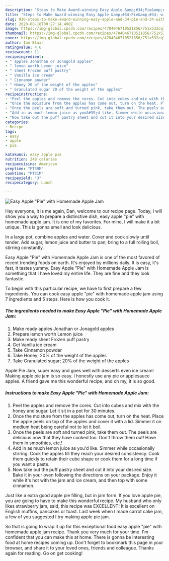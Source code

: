```yaml
---
description: "Steps to Make Award-winning Easy Apple &amp;#34;Pie&amp;#34; with Homemade Apple Jam"
title: "Steps to Make Award-winning Easy Apple &amp;#34;Pie&amp;#34; with Homemade Apple Jam"
slug: 916-steps-to-make-award-winning-easy-apple-and-34-pie-and-34-with-homemade-apple-jam
date: 2020-08-18T00:27:14.498Z
image: https://img-global.cpcdn.com/recipes/4704046710521856/751x532cq70/easy-apple-pie-with-homemade-apple-jam-recipe-main-photo.jpg
thumbnail: https://img-global.cpcdn.com/recipes/4704046710521856/751x532cq70/easy-apple-pie-with-homemade-apple-jam-recipe-main-photo.jpg
cover: https://img-global.cpcdn.com/recipes/4704046710521856/751x532cq70/easy-apple-pie-with-homemade-apple-jam-recipe-main-photo.jpg
author: Ian Blair
ratingvalue: 4.6
reviewcount: 11
recipeingredient:
- " apples Jonathan or Jonagold apples"
- " lemon worth Lemon juice"
- " sheet Frozen puff pastry"
- " Vanilla ice cream"
- " Cinnamon powder"
- " Honey 20 of the weight of the apples"
- " Granulated sugar 20 of the weight of the apples"
recipeinstructions:
- "Peel the apples and remove the cores. Cut into cubes and mix with the honey and sugar. Let it sit in a pot for 30 minutes."
- "Once the moisture from the apples has come out, turn on the heat. Place the apple peels on top of the apples and cover it with a lid. Simmer it on medium heat being careful not to let it boil."
- "Once the peels are soft and turned pink, take them out. The peels are delicious now that they have cooked too. Don&#39;t throw them out! Have them in smoothies, etc.!"
- "Add in as much lemon juice as you&#39;d like. Simmer while occasionally stirring. Cook the apples till they reach your desired consistency. Cook them quickly to retain their cube shape or cook them for a long time if you want a paste."
- "Now take out the puff pastry sheet and cut it into your desired size.  Bake it in your oven following the directions on your package. Enjoy it while it&#39;s hot with the jam and ice cream, and then top with some cinnamon."
categories:
- Recipe
tags:
- easy
- apple
- pie

katakunci: easy apple pie 
nutrition: 248 calories
recipecuisine: American
preptime: "PT39M"
cooktime: "PT31M"
recipeyield: "3"
recipecategory: Lunch

---
```



![Easy Apple &#34;Pie&#34; with Homemade Apple Jam](https://img-global.cpcdn.com/recipes/4704046710521856/751x532cq70/easy-apple-pie-with-homemade-apple-jam-recipe-main-photo.jpg)

Hey everyone, it is me again, Dan, welcome to our recipe page. Today, I will show you a way to prepare a distinctive dish, easy apple &#34;pie&#34; with homemade apple jam. It is one of my favorites. For mine, I will make it a bit unique. This is gonna smell and look delicious.

In a large pot, combine apples and water. Cover and cook slowly until tender. Add sugar, lemon juice and butter to pan; bring to a full rolling boil, stirring constantly.

Easy Apple &#34;Pie&#34; with Homemade Apple Jam is one of the most favored of recent trending foods on earth. It's enjoyed by millions daily. It is easy, it's fast, it tastes yummy. Easy Apple &#34;Pie&#34; with Homemade Apple Jam is something that I have loved my entire life. They are fine and they look fantastic.


To begin with this particular recipe, we have to first prepare a few ingredients. You can cook easy apple &#34;pie&#34; with homemade apple jam using 7 ingredients and 5 steps. Here is how you cook it.

<!--inarticleads1-->

##### The ingredients needed to make Easy Apple &#34;Pie&#34; with Homemade Apple Jam:

1. Make ready  apples Jonathan or Jonagold apples
1. Prepare  lemon worth Lemon juice
1. Make ready  sheet Frozen puff pastry
1. Get  Vanilla ice cream
1. Take  Cinnamon powder
1. Take  Honey; 20% of the weight of the apples
1. Take  Granulated sugar; 20% of the weight of the apples


Apple Pie Jam, super easy and goes well with desserts even ice cream! Making apple pie jam is so easy. I honestly use any pie or applesauce apples. A friend gave me this wonderful recipe, and oh my, it is so good. 

<!--inarticleads2-->

##### Instructions to make Easy Apple &#34;Pie&#34; with Homemade Apple Jam:

1. Peel the apples and remove the cores. Cut into cubes and mix with the honey and sugar. Let it sit in a pot for 30 minutes.
1. Once the moisture from the apples has come out, turn on the heat. Place the apple peels on top of the apples and cover it with a lid. Simmer it on medium heat being careful not to let it boil.
1. Once the peels are soft and turned pink, take them out. The peels are delicious now that they have cooked too. Don&#39;t throw them out! Have them in smoothies, etc.!
1. Add in as much lemon juice as you&#39;d like. Simmer while occasionally stirring. Cook the apples till they reach your desired consistency. Cook them quickly to retain their cube shape or cook them for a long time if you want a paste.
1. Now take out the puff pastry sheet and cut it into your desired size.  Bake it in your oven following the directions on your package. Enjoy it while it&#39;s hot with the jam and ice cream, and then top with some cinnamon.


Just like a extra good apple pie filling, but in jam form. If you love apple pie, you are going to have to make this wonderful recipe. My husband who only likes strawberry jam, said, this recipe was EXCELLENT! It is excellent on English muffins, pancakes or toast. Last week when I made carrot cake jam, a few of you suggested I try making apple pie jam. 

So that is going to wrap it up for this exceptional food easy apple &#34;pie&#34; with homemade apple jam recipe. Thank you very much for your time. I'm confident that you can make this at home. There is gonna be interesting food at home recipes coming up. Don't forget to bookmark this page in your browser, and share it to your loved ones, friends and colleague. Thanks again for reading. Go on get cooking!
